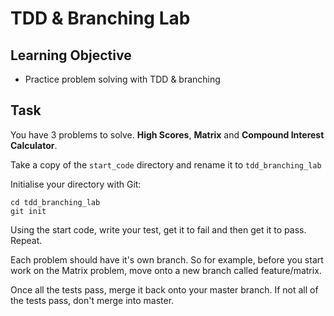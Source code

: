 # TDD & Branching Lab

## Learning Objective

- Practice problem solving with TDD & branching


## Task

You have 3 problems to solve. **High Scores**, **Matrix** and **Compound Interest Calculator**.

Take a copy of the ```start_code``` directory and rename it to ```tdd_branching_lab```

Initialise your directory with Git:

```
cd tdd_branching_lab
git init
```

Using the start code, write your test, get it to fail and then get it to pass. Repeat.

Each problem should have it's own branch. So for example, before you start work on the Matrix problem, move onto a new branch called feature/matrix.

Once all the tests pass, merge it back onto your master branch. If not all of the tests pass, don't merge into master.
